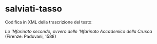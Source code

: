 # salviati-tasso

Codifica in XML della trascrizione del testo: 

*Lo 'Nfarinato secondo, ovvero dello 'Nfarinato Accademico della Crusca* (Firenze: Padovani, 1588)
